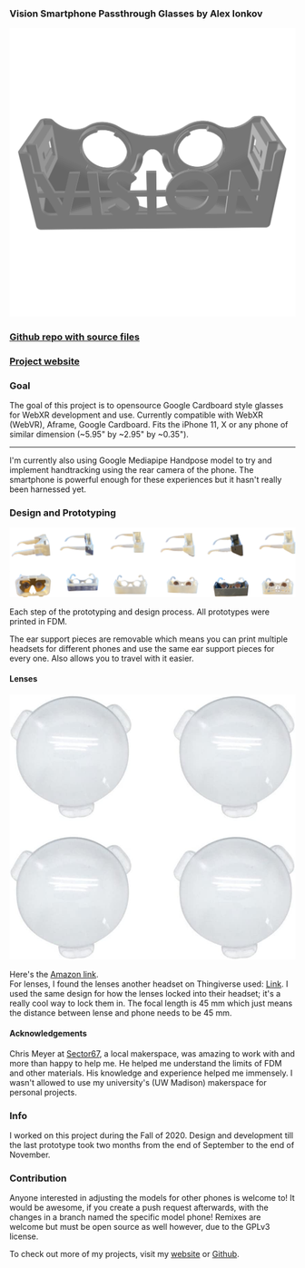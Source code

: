 ### Vision Smartphone Passthrough Glasses by Alex Ionkov
![demo](demo.png)

### [Github repo with source files](https://github.com/ionif/visionglasses)
### [Project website](https://ionif.github.io/vision/)
### Goal

The goal of this project is to opensource Google Cardboard style glasses for WebXR development and use. Currently compatible with WebXR (WebVR), Aframe, Google Cardboard. Fits the iPhone 11, X or any phone of similar dimension (~5.95" by ~2.95" by ~0.35").

* * *

I'm currently also using Google Mediapipe Handpose model to try and implement handtracking using the rear camera of the phone. The smartphone is powerful enough for these experiences but it hasn't really been harnessed yet.

### Design and Prototyping

![generations](gens.png)

Each step of the prototyping and design process. All prototypes were printed in FDM.

The ear support pieces are removable which means you can print multiple headsets for different phones and use the same ear support pieces for every one. Also allows you to travel with it easier.

#### Lenses

![lenses](lenses.jpg)

Here's the [Amazon link](https://www.amazon.com/gp/product/B074WPTTX8/ref=ppx_yo_dt_b_asin_title_o03_s00?ie=UTF8&psc=1).  
For lenses, I found the lenses another headset on Thingiverse used: [Link](https://www.thingiverse.com/thing:2946977). I used the same design for how the lenses locked into their headset; it's a really cool way to lock them in. The focal length is 45 mm which just means the distance between lense and phone needs to be 45 mm.

#### Acknowledgements

Chris Meyer at [Sector67](http://www.sector67.org/blog/), a local makerspace, was amazing to work with and more than happy to help me. He helped me understand the limits of FDM and other materials. His knowledge and experience helped me immensely. I wasn't allowed to use my university's (UW Madison) makerspace for personal projects.

### Info

I worked on this project during the Fall of 2020. Design and development till the last prototype took two months from the end of September to the end of November.

### Contribution

Anyone interested in adjusting the models for other phones is welcome to! It would be awesome, if you create a push request afterwards, with the changes in a branch named the specific model phone! Remixes are welcome but must be open source as well however, due to the GPLv3 license.

To check out more of my projects, visit my [website](https://ionif.github.io/vision/) or [Github](https://github.com/ionif).
